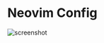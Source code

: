 # Neovim Config

![screenshot](https://user-images.githubusercontent.com/74842863/233617312-4cc9228a-0b2a-4105-bf16-4f4d31aaa504.png)

